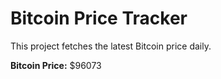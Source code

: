 # Bitcoin Price Tracker

This project fetches the latest Bitcoin price daily.

**Bitcoin Price:** $96073
